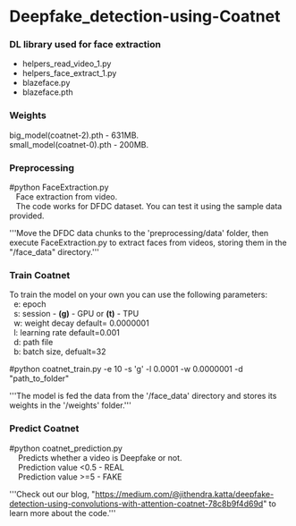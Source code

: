 # Deepfake_detection-using-Coatnet

### DL library used for face extraction
   * helpers_read_video_1.py
   * helpers_face_extract_1.py
   * blazeface.py
   * blazeface.pth
     
### Weights
big_model(coatnet-2).pth - 631MB. <br />
small_model(coatnet-0).pth - 200MB. <br />

### Preprocessing
#python FaceExtraction.py <br />
&nbsp;&nbsp;&nbsp;Face extraction from video. <br /> 
&nbsp;&nbsp;&nbsp;The code works for DFDC dataset. You can test it using the sample data provided. 

'''Move the DFDC data chunks to the 'preprocessing/data' folder, then execute FaceExtraction.py to extract faces from videos, storing them in the "/face_data" directory.'''

### Train Coatnet
To train the model on your own you can use the following parameters:<br />
&nbsp;&nbsp;e: epoch <br/>
&nbsp;&nbsp;s: session - **(g)** - GPU or **(t)** - TPU <br/>
&nbsp;&nbsp;w: weight decay  default= 0.0000001 <br/>
&nbsp;&nbsp;l: learning rate default=0.001 <br/>
&nbsp;&nbsp;d: path file <br/>
&nbsp;&nbsp;b: batch size, defualt=32 <br/>

#python coatnet_train.py -e 10 -s 'g' -l 0.0001 -w 0.0000001 -d "path_to_folder" 

'''The model is fed the data from the '/face_data' directory and stores its weights in the '/weights' folder.'''

### Predict Coatnet
#python coatnet_prediction.py <br />
&nbsp;&nbsp;&nbsp; Predicts whether a video is Deepfake or not.<br />
&nbsp;&nbsp;&nbsp; Prediction value <0.5 - REAL <br />
&nbsp;&nbsp;&nbsp; Prediction value >=5  - FAKE

'''Check out our blog, "https://medium.com/@jithendra.katta/deepfake-detection-using-convolutions-with-attention-coatnet-78c8b9f4d69d" to learn more about the code.'''



